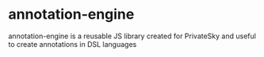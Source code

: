 # annotation-engine
annotation-engine is a reusable JS library created for PrivateSky and useful to create annotations in DSL languages
